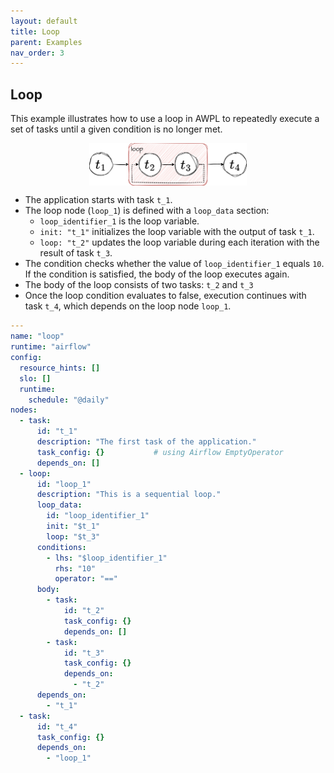 ```yaml
---
layout: default
title: Loop
parent: Examples
nav_order: 3
---
```


## Loop

This example illustrates how to use a loop in AWPL to repeatedly execute a set of tasks until a given condition is no longer met.

<img src="../figures/loop.png" alt="loop" style="display: block; margin: 0 auto;" width="50%"/>

- The application starts with task `t_1`.
- The loop node (`loop_1`) is defined with a `loop_data` section:
  - `loop_identifier_1` is the loop variable. 
  - `init: "t_1"` initializes the loop variable with the output of task `t_1`.
  - `loop: "t_2"` updates the loop variable during each iteration with the result of task `t_3`.
- The condition checks whether the value of `loop_identifier_1` equals `10`. If the condition is satisfied, the body of the loop executes again.
- The body of the loop consists of two tasks: `t_2` and `t_3`
- Once the loop condition evaluates to false, execution continues with task `t_4`, which depends on the loop node `loop_1`.

```yaml
---
name: "loop"
runtime: "airflow"
config:
  resource_hints: []
  slo: []
  runtime:
    schedule: "@daily"
nodes:
  - task:
      id: "t_1"
      description: "The first task of the application."
      task_config: {}           # using Airflow EmptyOperator 
      depends_on: []
  - loop:
      id: "loop_1"
      description: "This is a sequential loop."
      loop_data:
        id: "loop_identifier_1"
        init: "$t_1"
        loop: "$t_3"
      conditions:
        - lhs: "$loop_identifier_1"
          rhs: "10"
          operator: "=="
      body:
        - task:
            id: "t_2"
            task_config: {}
            depends_on: []
        - task:
            id: "t_3"
            task_config: {}
            depends_on: 
              - "t_2"
      depends_on:
        - "t_1"
  - task:
      id: "t_4"
      task_config: {}
      depends_on: 
        - "loop_1"
```
